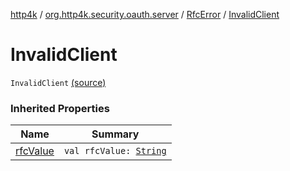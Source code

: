 [http4k](../../index.md) / [org.http4k.security.oauth.server](../index.md) / [RfcError](index.md) / [InvalidClient](./-invalid-client.md)

# InvalidClient

`InvalidClient` [(source)](https://github.com/http4k/http4k/blob/master/http4k-security-oauth/src/main/kotlin/org/http4k/security/oauth/server/OAuthError.kt#L12)

### Inherited Properties

| Name | Summary |
|---|---|
| [rfcValue](rfc-value.md) | `val rfcValue: `[`String`](https://kotlinlang.org/api/latest/jvm/stdlib/kotlin/-string/index.html) |
